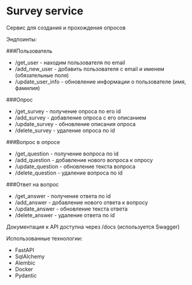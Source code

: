 # Survey service

Сервис для создания и прохождения опросов

Эндпоинты:

###Пользователь
- /get_user - находим пользователя по email
- /add_new_user - добавить пользователя с email и именем (обязательные поля)
- /update_user_info - обновление информации о пользователе (имя, фамилия)

###Опрос
- /get_survey - получение опроса по его id
- /add_survey - добавление опроса с его описанием
- /update_survey - обновление описания опроса
- /delete_survey - удаление опроса по id

###Вопрос в опросе
- /get_question - получение вопроса по id
- /add_question - добавление нового вопроса к опросу
- /update_question - обновление текста вопроса
- /delete_question - удаление вопроса по id 

###Ответ на вопрос
- /get_answer - получение ответа по id
- /add_answer - добавление нового ответа к вопросу
- /update_answer - обновление текста ответа
- /delete_answer - удаление ответа по id

Документация к API доступна через /docs (используется Swagger)

Использованные технологии:
- FastAPI
- SqlAlchemy
- Alembic
- Docker
- Pydantic
